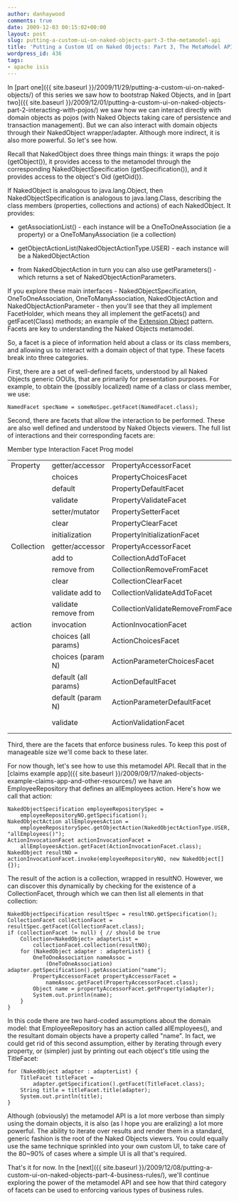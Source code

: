```yaml
---
author: danhaywood
comments: true
date: 2009-12-03 00:15:02+00:00
layout: post
slug: putting-a-custom-ui-on-naked-objects-part-3-the-metamodel-api
title: 'Putting a Custom UI on Naked Objects: Part 3, The MetaModel API'
wordpress_id: 436
tags:
- apache isis
---
```


In [part one]({{ site.baseurl }}/2009/11/29/putting-a-custom-ui-on-naked-objects/) of this series we saw how to bootstrap Naked Objects, and in [part two]({{ site.baseurl }}/2009/12/01/putting-a-custom-ui-on-naked-objects-part-2-interacting-with-pojos/) we saw how we can interact directly with domain objects as pojos (with Naked Objects taking care of persistence and transaction management).  But we can also interact with domain objects through their NakedObject wrapper/adapter.  Although more indirect, it is also more powerful.  So let's see how.

Recall that NakedObject does three things main things: it wraps the pojo (getObject()), it provides access to the metamodel through the corresponding NakedObjectSpecification (getSpecification()), and it provides access to the object's Oid (getOid()).

If NakedObject is analogous to java.lang.Object, then NakedObjectSpecification is analogous to java.lang.Class, describing the class members (properties, collections and actions) of each NakedObject.  It provides:
<!-- more -->




  * getAssociationList() - each instance will be a OneToOneAssociation (ie a property) or a OneToManyAssociation (ie a collection)


  * getObjectActionList(NakedObjectActionType.USER) - each instance will be a NakedObjectAction


  * from NakedObjectAction in turn you can also use getParameters() - which returns a set of NakedObjectActionParameters.



If you explore these main interfaces - NakedObjectSpecification, OneToOneAssociation, OneToManyAssociation, NakedObjectAction and NakedObjectActionParameter - then you'll see that they all implement FacetHolder, which means they all implement the getFacets() and getFacet(Class) methods; an example of the [Extension Object](http://www.ccs.neu.edu/research/demeter/adaptive-patterns/visitor-usage/papers/plop96/extension-objects-gamma.ps) pattern.  Facets are key to understanding the Naked Objects metamodel.

So, a facet is a piece of information held about a class or its class members, and allowing us to interact with a domain object of that type.  These facets break into three categories.

First, there are a set of well-defined facets, understood by all Naked Objects generic OOUIs, that are primarily for presentation purposes.  For example, to obtain the (possibly localized) name of a class or class member, we use:


    
    NamedFacet specName = someNoSpec.getFacet(NamedFacet.class);
    



Second, there are facets that allow the interaction to be performed.  These are also well defined and understood by Naked Objects viewers.  The full list of interactions and their corresponding facets are:

<table >
 <tr >
  Member type
  Interaction
  Facet
  Prog model
 </tr>
 <tr >
  
<td >Property
</td>
  
<td >getter/accessor
</td>
  
<td >PropertyAccessorFacet
</td>
  
<td >getXxx()
</td>
 </tr>
 <tr >
  
<td >
</td>
  
<td >choices
</td>
  
<td >PropertyChoicesFacet
</td>
  
<td >choicesXxx()
</td>
 </tr>
 <tr >
  
<td >
</td>
  
<td >default
</td>
  
<td >PropertyDefaultFacet
</td>
  
<td >defaultXxx()
</td>
 </tr>
 <tr >
  
<td >
</td>
  
<td >validate
</td>
  
<td >PropertyValidateFacet
</td>
  
<td >validateXxx()
</td>
 </tr>
 <tr >
  
<td >
</td>
  
<td >setter/mutator
</td>
  
<td >PropertySetterFacet
</td>
  
<td >setXxx()
</td>
 </tr>
 <tr >
  
<td >
</td>
  
<td >clear
</td>
  
<td >PropertyClearFacet
</td>
  
<td >clearXxx()
</td>
 </tr>
 <tr >
  
<td >
</td>
  
<td >initialization
</td>
  
<td >PropertyInitializationFacet
</td>
  
<td >setXxx()
</td>
 </tr>
 <tr >
  
<td >Collection
</td>
  
<td >getter/accessor
</td>
  
<td >PropertyAccessorFacet
</td>
  
<td >getYyy()
</td>
 </tr>
 <tr >
  
<td >
</td>
  
<td >add to
</td>
  
<td >CollectionAddToFacet
</td>
  
<td >addToYyy()
</td>
 </tr>
 <tr >
  
<td >
</td>
  
<td >remove from
</td>
  
<td >CollectionRemoveFromFacet
</td>
  
<td >removeFromYyy()
</td>
 </tr>
 <tr >
  
<td >
</td>
  
<td >clear
</td>
  
<td >CollectionClearFacet
</td>
  
<td >clearYyy()
</td>
 </tr>
 <tr >
  
<td >
</td>
  
<td >validate add to
</td>
  
<td >CollectionValidateAddToFacet
</td>
  
<td >validateAddToYyy()
</td>
 </tr>
 <tr >
  
<td >
</td>
  
<td >validate remove from
</td>
  
<td >CollectionValidateRemoveFromFacet
</td>
  
<td >validateAddToYyy()
</td>
 </tr>
 <tr >
  
<td >action
</td>
  
<td >invocation
</td>
  
<td >ActionInvocationFacet
</td>
  
<td >zzz(arg0, arg1, ...)
</td>
 </tr>
 <tr >
  
<td >
</td>
  
<td >choices (all params)
</td>
  
<td >ActionChoicesFacet
</td>
  
<td >choicesZzz()
</td>
 </tr>
 <tr >
  
<td >
</td>
  
<td >choices (param N)
</td>
  
<td >ActionParameterChoicesFacet
</td>
  
<td >choicesNZzz()
</td>
 </tr>
 <tr >
  
<td >
</td>
  
<td >default (all params)
</td>
  
<td >ActionDefaultFacet
</td>
  
<td >defaultZzz()
</td>
 </tr>
 <tr >
  
<td >
</td>
  
<td >default (param N)
</td>
  
<td >ActionParameterDefaultFacet
</td>
  
<td >defaultNZzz()
</td>
 </tr>
 <tr >
  
<td >
</td>
  
<td >validate
</td>
  
<td >ActionValidationFacet
</td>
  
<td >validateZzz(arg0, arg1, ...)
</td>
 </tr>
</table>

Third, there are the facets that enforce business rules.  To keep this post of manageable size we'll come back to these later.


For now though, let's see how to use this metamodel API.  Recall that in the [claims example app]({{ site.baseurl }}/2009/09/17/naked-objects-example-claims-app-and-other-resources/) we have an EmployeeRepository that defines an allEmployees action.  Here's how we call that action:


    
    NakedObjectSpecification employeeRepositorySpec =
        employeeRepositoryNO.getSpecification();
    NakedObjectAction allEmployeesAction =
        employeeRepositorySpec.getObjectAction(NakedObjectActionType.USER, "allEmployees()");
    ActionInvocationFacet actionInvocationFacet =
        allEmployeesAction.getFacet(ActionInvocationFacet.class);
    NakedObject resultNO = actionInvocationFacet.invoke(employeeRepositoryNO, new NakedObject[]{});
    



The result of the action is a collection, wrapped in resultNO.  However, we can discover this dynamically by checking for the existence of a CollectionFacet, through which we can then list all elements in that collection:


    
    NakedObjectSpecification resultSpec = resultNO.getSpecification();
    CollectionFacet collectionFacet = resultSpec.getFacet(CollectionFacet.class);
    if (collectionFacet != null) { // should be true
        Collection<NakedObject> adapterList =
            collectionFacet.collection(resultNO);
        for (NakedObject adapter : adapterList) {
            OneToOneAssociation nameAssoc =
                (OneToOneAssociation) adapter.getSpecification().getAssociation("name");
            PropertyAccessorFacet propertyAccessorFacet =
                nameAssoc.getFacet(PropertyAccessorFacet.class);
            Object name = propertyAccessorFacet.getProperty(adapter);
            System.out.println(name);
        }
    }
    



In this code there are two hard-coded assumptions about the domain model: that EmployeeRepository has an action called allEmployees(), and the resultant domain objects have a property called "name".  In fact, we could get rid of this second assumption, either by iterating through every property, or (simpler) just by printing out each object's title using the TitleFacet:


    
    for (NakedObject adapter : adapterList) {
        TitleFacet titleFacet =
            adapter.getSpecification().getFacet(TitleFacet.class);
        String title = titleFacet.title(adapter);
        System.out.println(title);
    }
    



Although (obviously) the metamodel API is a lot more verbose than simply using the domain objects, it is also (as I hope you are eralizing) a lot more powerful.  The ability to iterate over results and render them in a standard, generic fashion is the root of the Naked Objects viewers.  You could equally use the same technique sprinkled into your own custom UI, to take care of the 80~90% of cases where a simple UI is all that's required.

That's it for now.  In the [next]({{ site.baseurl }}/2009/12/08/putting-a-custom-ui-on-naked-objects-part-4-business-rules/), we'll continue exploring the power of the metamodel API and see how that third category of facets can be used to enforcing various types of business rules.
